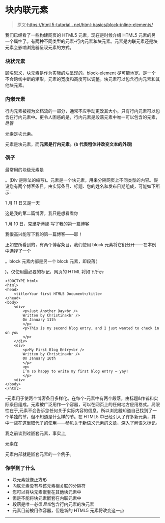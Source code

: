 # 块内联元素

> 原文:[https://html 5-tutorial . net/html-basics/block-inline-elements/](https://html5-tutorial.net/html-basics/block-inline-elements/)

我们已经看了一些构建网页的 HTML5 元素，现在是时候介绍 HTML5 元素的另一个属性了。有两种不同类型的元素-行内元素和块元素。元素是内联元素还是块元素会影响浏览器呈现元素的方式。

### 块状元素

顾名思义，块元素是作为实际的块呈现的。block-element 尽可能地宽，是一个不会跨线中断的矩形，元素的宽度和高度可以调整。块元素可以包含行内元素和其他块元素。

### 内嵌元素

行内元素被视为文档流的一部分，通常不应手动更改其大小。只有行内元素可以包含在行内元素中。更令人困惑的是，行内元素是段落元素中唯一可以包含的元素，尽管

元素是块元素。

元素是块元素，而**元素是行内元素。(b 代表粗体并改变文本的外观)**<input type="hidden" name="IL_IN_ARTICLE">

### 例子

最常用的块级元素是

。(Div 是除法的缩写)。元素是一个块元素，用来分隔网页上不同类型的内容。假设您有两个博客条目，由实际条目、标题、您的姓名和发布日期组成，可能如下所示:

1 月 11 日又是一天

这是我的第二篇博客，我只是想看看你

1 月 10 日，克里斯蒂娜
写了我的第一篇博客

我很高兴能写下我的第一篇博客——耶！

正如您所看到的，有两个博客条目，我们使用 block 元素将它们分开——在本例中选择了一个

。block 元素内部是另一个 block 元素，即段落(

)。仅使用最必要的标记，网页的 HTML 将如下所示:

```
<!DOCTYPE html>
<html>
<head>
	<title>Your first HTML5 Document</title>
</head>
<body>
	<div>
		<p>Just Another Day<br />
		Written by Christina<br />
		On January 11th
		</p>
		<p>This is my second blog entry, and I just wanted to check in on you
		</p>
	</div>
	<div>
		<p>My First Blog Entry<br />
		Written by Christina<br />
		On January 10th
		</p>
		<p>
		I’m so happy to write my first blog entry – yay!
		</p>
	<div>
</body>
</html>
```

-元素用于使两个博客条目多样化。在每个-元素中有两个段落，由标题&作者和实际条目组成。元素被广泛用作一个容器，可以在网页上的任何地方应用格式。局限性在于,元素不会告诉您任何关于实际内容的信息。所以浏览器知道自己找到了一个单独的节，但不知道是什么样的节。在 HTML5 中已经引入了许多新元素，其中一些在这里取代了的使用——参见关于新语义元素的文章，深入了解语义标记。

我之前谈到过嵌套元素，事实上,

元素在

元素内部就是嵌套元素的一个例子。

### 你学到了什么

*   块元素就像正方形
*   内联元素没有与该元素相关联的分隔符
*   您可以将块元素嵌套在其他块元素中
*   但是不能将块元素嵌套在内联元素中
*   段落是唯一必须*且仅*包含行内元素的块元素
*   元素目前被用作容器，但是新的 HTML5 元素将改变这一点

* * *